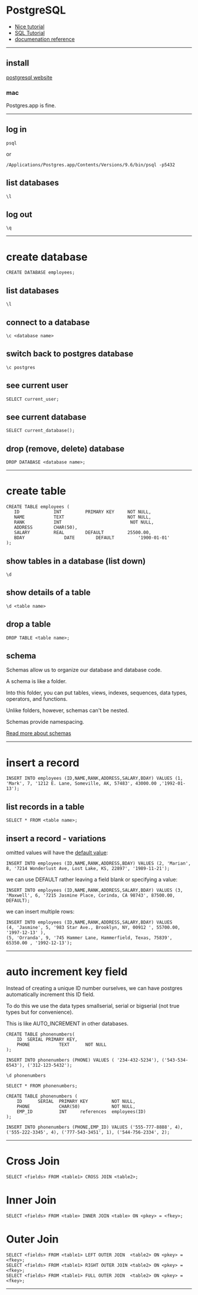 # PostgreSQL

* [Nice tutorial](https://www.tutorialspoint.com/postgresql/postgresql_create_database.htm)
* [SQL Tutorial](https://www.w3schools.com/sql/default.asp)
* [documenation reference](https://www.postgresql.org/docs/9.4/static/app-psql.html)

***

## install
[postgresql website](https://www.postgresql.org/download/)

### mac
Postgres.app is fine.

***

## log in

```
psql
```

or 
```
/Applications/Postgres.app/Contents/Versions/9.6/bin/psql -p5432
```

## list databases
```
\l
```

## log out
```
\q
```
***

#  create database
```
CREATE DATABASE employees;
```

## list databases
```
\l
```

## connect to a database
```
\c <database name>
```

## switch back to postgres database
```
\c postgres
```

## see current user
```
SELECT current_user;
```

## see current database
```
SELECT current_database();
```

## drop (remove, delete) database
```
DROP DATABASE <database name>;
```

***

# create table
```
CREATE TABLE employees (
   ID             INT         PRIMARY KEY     NOT NULL,
   NAME           TEXT                        NOT NULL,
   RANK           INT                          NOT NULL,
   ADDRESS        CHAR(50),
   SALARY         REAL        DEFAULT         25500.00,
   BDAY			      DATE        DEFAULT         '1900-01-01'
);
```

## show tables in a database (list down)
```
\d
```

## show details of a table
```
\d <table name>
```

## drop a table
```
DROP TABLE <table name>;
```

## schema
Schemas allow us to organize our database and database code.

A schema is like a folder.

Into this folder, you can put tables, views, indexes, sequences, data types, operators, and functions. 

Unlike folders, however, schemas can't be nested.

Schemas provide namespacing.

[Read more about schemas](https://www.tutorialspoint.com/postgresql/postgresql_schema.htm)

***

# insert a record
```
INSERT INTO employees (ID,NAME,RANK,ADDRESS,SALARY,BDAY) VALUES (1, 'Mark', 7, '1212 E. Lane, Someville, AK, 57483', 43000.00 ,'1992-01-13');
```

## list records in a table
```
SELECT * FROM <table name>;
```

## insert a record - variations
omitted values will have the [default value](https://www.postgresql.org/docs/9.3/static/ddl-default.html):
```
INSERT INTO employees (ID,NAME,RANK,ADDRESS,BDAY) VALUES (2, 'Marian', 8, '7214 Wonderlust Ave, Lost Lake, KS, 22897', '1989-11-21');
```

we can use DEFAULT rather leaving a field blank or specifying a value:
```
INSERT INTO employees (ID,NAME,RANK,ADDRESS,SALARY,BDAY) VALUES (3, 'Maxwell', 6, '7215 Jasmine Place, Corinda, CA 98743', 87500.00, DEFAULT);
```

we can insert multiple rows:
```
INSERT INTO employees (ID,NAME,RANK,ADDRESS,SALARY,BDAY) VALUES 
(4, 'Jasmine', 5, '983 Star Ave., Brooklyn, NY, 00912 ', 55700.00, '1997-12-13' ), 
(5, 'Orranda', 9, '745 Hammer Lane, Hammerfield, Texas, 75839', 65350.00 , '1992-12-13');
```

***

# auto increment key field
Instead of creating a unique ID number ourselves, we can have postgres automatically increment this ID field.
 
 To do this we use the data types smallserial, serial or bigserial (not true types but for convenience).
 
 This is like AUTO_INCREMENT in other databases.

```
CREATE TABLE phonenumbers(
	ID  SERIAL PRIMARY KEY,
	PHONE           TEXT      NOT NULL
);
```

```
INSERT INTO phonenumbers (PHONE) VALUES ( '234-432-5234'), ('543-534-6543'), ('312-123-5432');
```

```
\d phonenumbers
```

```
SELECT * FROM phonenumbers;
```

```
CREATE TABLE phonenumbers (
	ID  	SERIAL	PRIMARY KEY			NOT NULL,
   	PHONE           CHAR(50) 			NOT NULL,
   	EMP_ID         	INT		references 	employees(ID)
);
```

```
INSERT INTO phonenumbers (PHONE,EMP_ID) VALUES ('555-777-8888', 4), ('555-222-3345', 4), ('777-543-3451', 1), ('544-756-2334', 2);
```

***

# Cross Join
```
SELECT <fields> FROM <table1> CROSS JOIN <table2>;
```

# Inner Join
```
SELECT <fields> FROM <table> INNER JOIN <table> ON <pkey> = <fkey>;
```

# Outer Join
```
SELECT <fields> FROM <table1> LEFT OUTER JOIN  <table2> ON <pkey> = <fkey>;
SELECT <fields> FROM <table1> RIGHT OUTER JOIN <table2> ON <pkey> = <fkey>;
SELECT <fields> FROM <table1> FULL OUTER JOIN  <table2> ON <pkey> = <fkey>;
```
***
